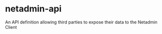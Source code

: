 # netadmin-api
An API definition allowing third parties to expose their data to the Netadmin Client
